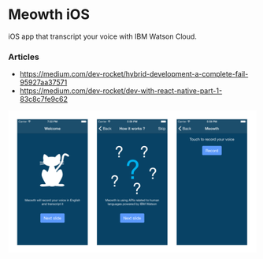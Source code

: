 # Meowth iOS
iOS app that transcript your voice with IBM Watson Cloud.

### Articles

- https://medium.com/dev-rocket/hybrid-development-a-complete-fail-95927aa37571
- https://medium.com/dev-rocket/dev-with-react-native-part-1-83c8c7fe9c62

![Screenshot](screenshot-multi.png)
